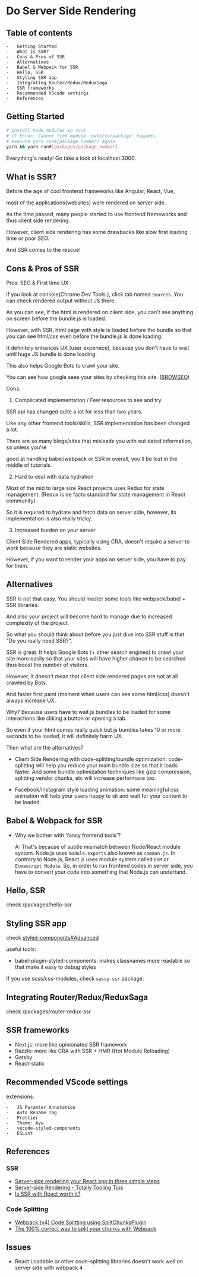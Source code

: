 # Do Server Side Rendering

## Table of contents

    -   Getting Started
    -   What is SSR?
    -   Cons & Pros of SSR
    -   Alternatives
    -   Babel & Webpack for SSR
    -   Hello, SSR
    -   Styling SSR app
    -   Integrating Router/Redux/ReduxSaga
    -   SSR frameworks
    -   Recommended VScode settings
    -   References

## Getting Started

```bash
# install node_modules in root
# if Error: Cannot find module 'path/to/package' happens,
# execute yarn run#[package_number] again
yarn && yarn run#[packages/package_number]
```

Everything's ready! Go take a look at localhost:3000.

## What is SSR?

Before the age of cool frontend frameworks like Angular, React, Vue,

most of the applications(websites) were rendered on server side.

As the time passed, many people started to use frontend frameworks and thus client side rendering.

However, client side rendering has some drawbacks like slow first loading time or poor SEO.

And SSR comes to the rescue!

## Cons & Pros of SSR

Pros: SEO & First time UX

if you look at console(Chrome Dev Tools ), click tab named `Sources`.
You can check rendered output without JS there.

As you can see, if the html is rendered on client side, you can't see anything on screen before
the bundle.js is loaded.

However, with SSR, html page with style is loaded before the bundle so that you can see html/css even
before the bundle.js is done loading.

It definitely enhances UX (user experiece), because you don't have to wait until huge JS bundle is done loading.

This also helps Google Bots to crawl your site.

You can see how google sees your sites by checking this site. ([BROWSEO](http://www.browseo.net/))

Cons:

1. Complicated implementation / Few resources to see and try

SSR api has changed quite a lot for less than two years.

Like any other frontend tools/skills, SSR implementation has been changed a lot.

There are so many blogs/sites that misleads you with out dated information, so unless you're

good at handling babel/webpack or SSR in overall, you'll be lost in the middle of tutorials.

2.  Hard to deal with data hydration

Most of the mid to large size React projects uses Redux for state management. (Redux is de facto standard for state management in React community)

So it is required to hydrate and fetch data on server side, however, its implementation is also really tricky.

3. Increased burden on your server

Client Side Rendered apps, typically using CRA, doesn't require a server to work because they are static websites.

However, if you want to render your apps on server side, you have to pay for them.

## Alternatives

SSR is not that easy. You should master some tools like webpack/babel + SSR libraries.

And also your project will become hard to manage due to increased complexity of the project.

So what you should think about before you just dive into SSR stuff is that "Do you really need SSR?".

SSR is great. It helps Google Bots (+ other search engines) to crawl your site more easily so that your sites will have higher chance to be searched thus boost the number of visitors.

However, it doesn't mean that client side rendered pages are not at all crawled by Bots.

And faster first paint (moment when users can see some html/css) doesn't always increase UX.

Why? Because users have to wait js bundles to be loaded for some interactions like cliking a button or opening a tab.

So even if your html comes really quick but js bundles takes 10 or more seconds to be loaded, it will definitely harm UX.

Then what are the alternatives?

-   Client Side Rendering with code-splitting/bundle optimization: code-splitting will help you reduce your main bundle size so that it loads faster.
    And some bundle optimization techniques like gzip compression, splitting vendor chunks, etc will increase performace too.

-   Facebook/Instagram style loading animation: some meaningful css animation will help your users happy to sit and wait for your content to be loaded.

## Babel & Webpack for SSR

-   Why we bother with 'fancy frontend tools'?

    A: That's because of subtle mismatch between Node/React module system.
    Node.js uses `module.exports` also known as `common.js`.
    In contrary to Node.js, React.js uses module system called `ESM` or `Ecmascript Module`.
    So, in order to run frontend codes in server side, you have to convert your
    code into something that Node.js can undertand.

## Hello, SSR

check /packages/hello-ssr

## Styling SSR app

check [styled-components#Advanced](https://www.styled-components.com/docs/advanced#server-side-rendering)

useful tools:

-   babel-plugin-styled-components: makes classnames more readable so that make it easy to debug styles

If you use scss/css-modules, check `sassy-ssr` package.

## Integrating Router/Redux/ReduxSaga

check /packages/router-redux-ssr

## SSR frameworks

-   Next.js: more like opinionated SSR framework
-   Razzle: more like CRA with SSR + HMR (Hot Module Reloading)
-   Gatsby
-   React-static

## Recommended VScode settings

extensions:

    -   JS Paramter Annotation
    -   Auto Rename Tag
    -   Prettier
    -   Theme: Ayu
    -   vecode-styled-components
    -   ESLint

## References

### SSR

-   [Server-side rendering your React app in three simple steps](https://medium.freecodecamp.org/server-side-rendering-your-react-app-in-three-simple-steps-7a82b95db82e)
-   [Server-side Rendering - Totally Tooling Tips](https://www.youtube.com/watch?time_continue=16&v=RAhYnK0v3rk)
-   [Is SSR with React worth it?](http://blog.jakoblind.no/is-ssr-worth-it/)

### Code Splitting

-   [Webpack (v4) Code Splitting using SplitChunksPlugin](https://itnext.io/react-router-and-webpack-v4-code-splitting-using-splitchunksplugin-f0a48f110312)
-   [The 100% correct way to split your chunks with Webpack](https://hackernoon.com/the-100-correct-way-to-split-your-chunks-with-webpack-f8a9df5b7758)

## Issues

-   React Loadable or other code-splitting libraries doesn't work well on server side with webpack 4

```

```
